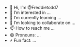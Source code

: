 - 👋 Hi, I’m @Freddietodd7
- 👀 I’m interested in ...
- 🌱 I’m currently learning ...
- 💞️ I’m looking to collaborate on ...
- 📫 How to reach me ...
- 😄 Pronouns: ...
- ⚡ Fun fact: ...

<!---just wanna learn how to utilize the technology in a way to figure out how to make passive income so I never gotta work as a male prostitute agin....
Freddietodd7/Freddietodd7 is a ✨ special ✨ repository because its `README.md` (this file) appears on your GitHub profile.
You can click the Preview link to take a look at your changes.
--->
